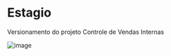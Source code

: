 # Estagio
Versionamento do projeto Controle de Vendas Internas

![image](https://user-images.githubusercontent.com/59872300/195219958-0b783f29-5ab2-4e11-bfc4-4582fd3857c6.png)
